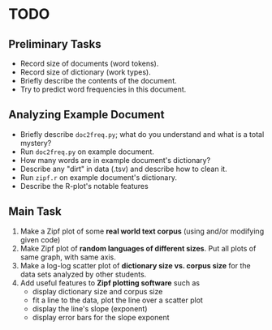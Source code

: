 # TODO

## Preliminary Tasks

- Record size of documents (word tokens).
- Record size of dictionary (work types).
- Briefly describe the contents of the document.
- Try to predict word frequencies in this document.

## Analyzing Example Document

- Briefly describe `doc2freq.py`; what do you understand and what is a total mystery?
- Run `doc2freq.py` on example document.
- How many words are in example document's dictionary?
- Describe any "dirt" in data (.tsv) and describe how to clean it.
- Run `zipf.r` on example document's dictionary.
- Describe the R-plot's notable features

## Main Task

1. Make a Zipf plot of some **real world text corpus** (using and/or modifying given code)
2. Make Zipf plot of **random languages of different sizes**. Put all plots of same graph, with same axis.
3. Make a log-log scatter plot of **dictionary size vs. corpus size** for the data sets analyzed by other students.
4. Add useful features to **Zipf plotting software** such as
    - display dictionary size and corpus size
    - fit a line to the data, plot the line over a scatter plot
    - display the line's slope (exponent)
    - display error bars for the slope exponent
